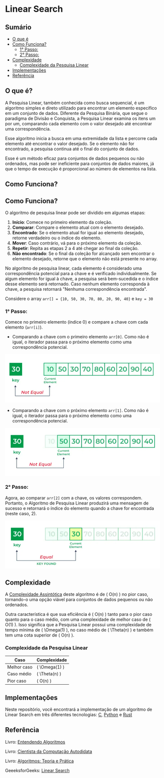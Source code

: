# Linear Search

## Sumário

- [O que é](#o-que-é)
- [Como Funciona?](#como-funciona)
  - [1° Passo:](#1°-passo)
  - [2° Passo:](#2°-passo)
- [Complexidade](#complexidade)
    - [Complexidade da Pesquisa Linear](#complexidade-da-pesquisa-linear)
- [Implementações](#implementações)
- [Referência](#referências)


## O que é?

A Pesquisa Linear, também conhecida como busca sequencial, é um algoritmo simples e direto utilizado para encontrar um elemento específico em um conjunto de dados. Diferente da Pesquisa Binária, que segue o paradigma de Divisão e Conquista, a Pesquisa Linear examina os itens um por um, comparando cada elemento com o valor desejado até encontrar uma correspondência.

Esse algoritmo inicia a busca em uma extremidade da lista e percorre cada elemento até encontrar o valor desejado. Se o elemento não for encontrado, a pesquisa continua até o final do conjunto de dados.

Esse é um método eficaz para conjuntos de dados pequenos ou não ordenados, mas pode ser ineficiente para conjuntos de dados maiores, já que o tempo de execução é proporcional ao número de elementos na lista.

## Como Funciona?

## Como Funciona?

O algoritmo de pesquisa linear pode ser dividido em algumas etapas:

1. **Início**: Comece no primeiro elemento da coleção.
2. **Comparar**: Compare o elemento atual com o elemento desejado.
3. **Encontrado**: Se o elemento atual for igual ao elemento desejado, retorne verdadeiro ou o índice do elemento.
4. **Mover**: Caso contrário, vá para o próximo elemento da coleção.
5. **Repetir**: Repita as etapas 2 a 4 até chegar ao final da coleção.
6. **Não encontrado**: Se o final da coleção for alcançado sem encontrar o elemento desejado, retorne que o elemento não está presente no array.

No algoritmo de pesquisa linear, cada elemento é considerado uma correspondência potencial para a chave e é verificado individualmente. Se algum elemento for igual à chave, a pesquisa será bem-sucedida e o índice desse elemento será retornado. Caso nenhum elemento corresponda à chave, a pesquisa retornará "Nenhuma correspondência encontrada".

Considere o array ``arr[] = {10, 50, 30, 70, 80, 20, 90, 40}`` e `key = 30`

### 1° Passo:

Comece no primeiro elemento (índice 0) e compare a chave com cada elemento (`arr[i]`).

- Comparando a chave com o primeiro elemento `arr[0]`. Como não é igual, o iterador passa para o próximo elemento como uma correspondência potencial.

![1 Interação](../assents/06.png)

- Comparando a chave com o próximo elemento `arr[1]`. Como não é igual, o iterador passa para o próximo elemento como uma correspondência potencial.

![2 Interação](../assents/07.png)

### 2° Passo:

Agora, ao comparar `arr[2]` com a chave, os valores correspondem. Portanto, o Algoritmo de Pesquisa Linear produzirá uma mensagem de sucesso e retornará o índice do elemento quando a chave for encontrada (neste caso, 2).

![3 Interação](../assents/08.png)

## Complexidade

A [Complexidade Assintótica](https://github.com/FabioHenriqueFarias/algorithms-And-Data-Dtructures/tree/main/Asymptotic_Notation) deste algoritmo é de \( O(n) \) no pior caso, tornando-o uma opção viável para conjuntos de dados pequenos ou não ordenados.

Outra característica é que sua eficiência é \( O(n) \) tanto para o pior caso quanto para o caso médio, com uma complexidade de melhor caso de \( O(1) \). Isso significa que a Pesquisa Linear possui uma complexidade de tempo mínima de \( \Omega(1) \), no caso médio de \( \Theta(n) \) e também tem uma cota superior de \( O(n) \).

### Complexidade da Pesquisa Linear

| Caso           | Complexidade   |
|----------------|----------------|
| Melhor caso    | \( \Omega(1) \)|
| Caso médio     | \( \Theta(n) \)|
| Pior caso      | \( O(n) \)     |

## Implementações

Neste repositório, você encontrará a implementação de um algoritmo de Linear Search em três diferentes tecnologias: <a href="https://github.com/FabioHenriqueFarias/algorithms-And-Data-Dtructures/tree/main/Algorithms/Sorting/MergeSort/C">C</a>, <a href="https://github.com/FabioHenriqueFarias/algorithms-And-Data-Dtructures/tree/main/Algorithms/Sorting/MergeSort/Python">Python</a> e <a href="https://github.com/FabioHenriqueFarias/algorithms-And-Data-Dtructures/tree/main/Algorithms/Sorting/MergeSort/Rust">Rust</a>


## Referência

Livro: <a href="https://novatec.com.br/livros/entendendo-algoritmos/">Entendendo Algoritmos</a>

Livro: <a href="https://www.novatec.com.br/livros/cientista-da-computacao-autodidata/">Cientista da Computação Autodidata</a> <br>

Livro: <a href="https://www.grupogen.com.br/e-book-algoritmos-thomas-cormen-9788595159914">Algoritmos: Teoria e Prática</a> 

GeeeksforGeeks: <a href="https://www.geeksforgeeks.org/linear-search/#what-is-linear-search">Linear Search</a>